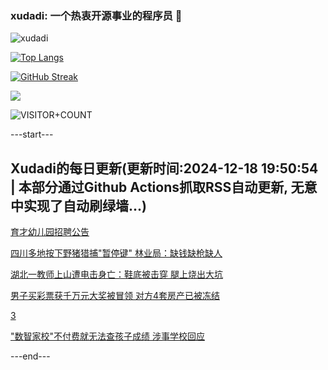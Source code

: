 ### xudadi: 一个热衷开源事业的程序员 👋

![xudadi](https://github-readme-stats-git-masterorgs-github-readme-stats-team.vercel.app/api?username=xudadi)

[![Top Langs](https://github-readme-stats.vercel.app/api/top-langs/?username=xudadi)](https://github.com/anuraghazra/github-readme-stats)

[![GitHub Streak](https://streak-stats.demolab.com?user=xudadi&locale=zh_Hans)](https://git.io/streak-stats)

![](https://raw.githubusercontent.com/xudadi/xudadi/main/assets/github-contribution-grid-snake.svg)

![VISITOR+COUNT](https://komarev.com/ghpvc/?username=xudadi&label=VISITOR+COUNT)


---start---

## Xudadi的每日更新(更新时间:2024-12-18 19:50:54 | 本部分通过Github Actions抓取RSS自动更新, 无意中实现了自动刷绿墙...)

[育才幼儿园招聘公告](https://www.gongkaoleida.com/article/2234835)

[四川多地按下野猪猎捕"暂停键" 林业局：缺钱缺枪缺人](https://m.163.com/news/article/JJKEN3O00514D3UH.html)

[湖北一教师上山遭电击身亡：鞋底被击穿 腿上烧出大坑](https://m.163.com/news/article/JJM9L3B60512D3VJ.html)

[男子买彩票获千万元大奖被冒领 对方4套房产已被冻结](https://m.163.com/news/article/JJMIREQ8053469LG.html)

[3](https://m.163.com/touch/news/sub/domestic)

["数智家校"不付费就无法查孩子成绩 涉事学校回应](https://m.163.com/news/article/JJL1AUKR0534A4SC.html)

---end---
